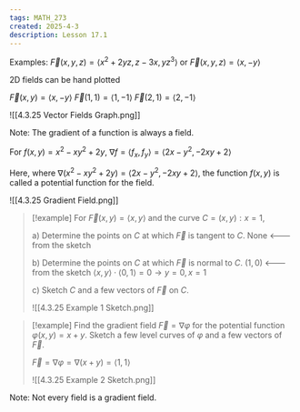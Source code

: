 ```yaml
---
tags: MATH_273
created: 2025-4-3
description: Lesson 17.1
---
```


Examples: $\vec{F}(x, y, z) = \langle x^2 + 2yz, z - 3x, yz^3 \rangle$ or $\vec{F}(x, y, z) = \langle x, -y \rangle$

2D fields can be hand plotted

$\vec{F}(x, y) = \langle x, -y \rangle$
$\vec{F}(1, 1) = \langle 1, -1 \rangle$
$\vec{F}(2, 1) = \langle 2, -1 \rangle$

![[4.3.25 Vector Fields Graph.png]]

Note: The gradient of a function is always a field.

For $f(x, y) = x^2 - xy^2 + 2y$, $\nabla f = \langle f_x, f_y \rangle = \langle 2x - y^2, -2xy + 2 \rangle$

Here, where $\nabla (x^2 - xy^2 + 2y) = \langle 2x - y^2, -2xy + 2 \rangle$, the function $f(x, y)$ is called a potential function for the field.

![[4.3.25 Gradient Field.png]]

> [!example]
> For $\vec{F}(x, y) = \langle x, y \rangle$ and the curve $C = {(x, y): x = 1}$,
> 
> a) Determine the points on $C$ at which $\vec{F}$ is tangent to $C$.
> None <--- from the sketch
> 
> b) Determine the points on $C$ at which $\vec{F}$ is normal to $C$.
> $(1, 0)$ <--- from the sketch
> $\langle x, y \rangle \cdot \langle 0, 1 \rangle = 0 \rightarrow y = 0, x = 1$
> 
> c) Sketch $C$ and a few vectors of $\vec{F}$ on $C$.
> 
> ![[4.3.25 Example 1 Sketch.png]]

> [!example]
> Find the gradient field $\vec{F} = \nabla\varphi$ for the potential function $\varphi(x, y) = x + y$. Sketch a few level curves of $\varphi$ and a few vectors of $\vec{F}$.
> 
> $\vec{F} = \nabla\varphi = \nabla(x + y) = \langle 1, 1 \rangle$
> 
> ![[4.3.25 Example 2 Sketch.png]]

Note: Not every field is a gradient field.